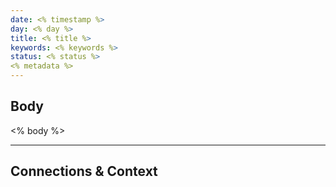 ```yaml
---
date: <% timestamp %>
day: <% day %>
title: <% title %>
keywords: <% keywords %>
status: <% status %>
<% metadata %>
---
```


## Body
<% body %>

---
## Connections & Context